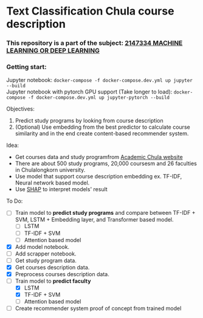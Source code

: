 # Text Classification Chula course description

### This repository is a part of the subject: [2147334 MACHINE LEARNING OR DEEP LEARNING](https://cugetreg.com/I/courses/2147334?term=2564%2F1)

### Getting start: 
Jupyter notebook: `docker-compose -f docker-compose.dev.yml up jupyter --build`    
Jupyter notebook with pytorch GPU support (Take longer to load): `docker-compose -f docker-compose.dev.yml up jupyter-pytorch --build`

Objectives:
1. Predict study programs by looking from course description
2. (Optional) Use embedding from the best predictor to calculate course similarity and in the end create content-based recommender system.

Idea:
- Get courses data and study programfrom [Academic Chula website](http://www.academic.chula.ac.th/search/searchthai.asp)
- There are about 500 study programs, 20,000 coursesm and 26 faculties in Chulalongkorn university.
- Use model that support course description embedding ex. TF-IDF, Neural network based model. 
- Use [SHAP](https://github.com/slundberg/shap) to interpret models' result

To Do:
- [ ] Train model to **predict study programs** and compare between TF-IDF + SVM, LSTM + Embedding layer, and Transformer based model.
    - [ ] LSTM
    - [ ] TF-IDF + SVM
    - [ ] Attention based model
- [x] Add model notebook.
- [ ] Add scrapper notebook.
- [ ] Get study program data.
- [x] Get courses description data.
- [x] Preprocess courses description data.
- [ ] Train model to **predict faculty**
    - [x] LSTM
    - [x] TF-IDF + SVM
    - [ ] Attention based model
- [ ] Create recommender system proof of concept from trained model
